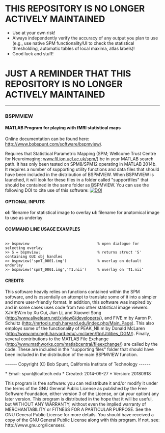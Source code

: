# **THIS REPOSITORY IS NO LONGER ACTIVELY MAINTAINED**

- Use at your own risk!
- Always independently verify the accuracy of any output you plan to use (e.g., use native SPM functionality/UI to check the statistical thresholding, automatic tables of local maxima, atlas labels)!
- Good luck and stuff! 

# **JUST A REMINDER THAT THIS REPOSITORY IS NO LONGER ACTIVELY MAINTAINED**

---

### BSPMVIEW
#### MATLAB Program for playing with fMRI statistical maps

Online documentation can be found here: http://www.bobspunt.com/software/bspmview/.

Requires that Statistical Parametric Mapping (SPM; Wellcome Trust Centre for Neuroimaging; www.fil.ion.ucl.ac.uk/spm/) be in your MATLAB search path. It has only been tested on SPM8/SPM12 operating in MATLAB 2014b. It requires a number of supporting utility functions and data files that should have been included in the distribution of BSPMVIEW. When BSPMVIEW is launched, it will look for these files in a folder called "supportfiles" that should be contained in the same folder as BSPMVIEW. You can use the following DOI to cite use of this software: [![DOI](https://zenodo.org/badge/21612/spunt/bspmview.svg)](https://zenodo.org/badge/latestdoi/21612/spunt/bspmview)

#### OPTIONAL INPUTS
**ol**: filename for statistical image to overlay
**ul**: filename for anatomical image to use as underlay

#### COMMAND LINE USAGE EXAMPLES
<pre><code>
>> bspmview                               % open dialogue for selecting overlay
>> S = bspmview;                          % returns struct 'S' containing GUI obj handles
>> bspmview('spmT_0001.img')              % overlay on default underlay
>> bspmview('spmT_0001.img','T1.nii')     % overlay on 'T1.nii'
</code></pre>

#### CREDITS
This software heavily relies on functions contained within the SPM software, and is essentially an attempt to translate some of it into a simpler and more user-friendly format. In addition, this software was   inspired by and in some cases uses code from two other statistical image viewers: XJVIEW.m by Xu Cui, Jian Li, and Xiaowei Song
(http://www.alivelearn.net/xjview8/developers/), and FIVE.m by Aaron P. Schultz (http://mrtools.mgh.harvard.edu/index.php/Main_Page). This also employs some of the functionality of PEAK_NII.m by Donald McLaren (http://www.nmr.mgh.harvard.edu/~mclaren/ftp/Utilities_DGM/). Finally, several contributions to the MATLAB File Exchange (http://www.mathworks.com/matlabcentral/fileexchange/) are called by the code. These are included in the "supporting files" folder that should have been included in the distribution of the main BSPMVIEW function.


<p>------ Copyright (C) Bob Spunt, California Institute of Technology ------</p>
* Email:    spunt@caltech.edu
* Created:  2014-09-27
* Version:  20180918

<p>This program is free software: you can redistribute it and/or modify it under the terms of the GNU General Public
License as published by the Free Software Foundation, either version 3 of the License, or (at your option) any later
version. This program is distributed in the hope that it will be useful, but WITHOUT ANY WARRANTY; without even the implied warranty of MERCHANTABILITY or FITNESS FOR A PARTICULAR PURPOSE. See the GNU General Public License for more details. You should have received a copy of the GNU General Public License along with this program. If not, see: http://www.gnu.org/licenses/.</p>
